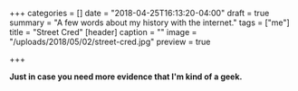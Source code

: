 +++
categories = []
date = "2018-04-25T16:13:20-04:00"
draft = true
summary = "A few words about my history with the internet."
tags = ["me"]
title = "Street Cred"
[header]
caption = ""
image = "/uploads/2018/05/02/street-cred.jpg"
preview = true

+++

**Just in case you need more evidence that I'm kind of a geek.**